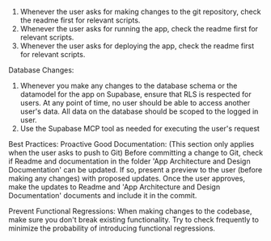  1. Whenever the user asks for making changes to the git repository, check the readme first for relevant scripts.
 2. Whenever the user asks for running the app, check the readme first for relevant scripts.
 3. Whenever the user asks for deploying the app, check the readme first for relevant scripts.

 Database Changes:
 1. Whenever you make any changes to the database schema or the datamodel for the app on Supabase, ensure that RLS is respected for users. At any point of time, no user should be able to access another user's data. All data on the database should be scoped to the logged in user.
 2. Use the Supabase MCP tool as needed for executing the user's request


 Best Practices:
 Proactive Good Documentation: (This section only applies when the user asks to push to Git)
 Before committing a change to Git, check if Readme and documentation in the folder 'App Architecture and Design Documentation' can be updated. If so, present a preview to the user (before making any changes) with proposed updates. Once the user approves, make the updates to Readme and 'App Architecture and Design Documentation' documents and include it in the commit.

 Prevent Functional Regressions:
 When making changes to the codebase, make sure you don't break existing functionality. Try to check frequently to minimize the probability of introducing functional regressions.

 